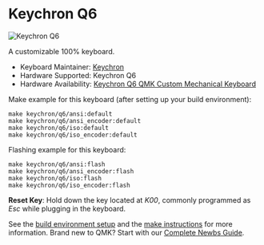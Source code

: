 # Keychron Q6

![Keychron Q6](https://i.imgur.com/7h9eBNj.jpg)

A customizable 100% keyboard.

* Keyboard Maintainer: [Keychron](https://github.com/keychron)
* Hardware Supported: Keychron Q6
* Hardware Availability: [Keychron Q6 QMK Custom Mechanical Keyboard](https://www.keychron.com/products/keychron-q6-qmk-custom-mechanical-keyboard)

Make example for this keyboard (after setting up your build environment):

    make keychron/q6/ansi:default
    make keychron/q6/ansi_encoder:default
    make keychron/q6/iso:default
    make keychron/q6/iso_encoder:default

Flashing example for this keyboard:

    make keychron/q6/ansi:flash
    make keychron/q6/ansi_encoder:flash
    make keychron/q6/iso:flash
    make keychron/q6/iso_encoder:flash

**Reset Key**: Hold down the key located at *K00*, commonly programmed as *Esc* while plugging in the keyboard.

See the [build environment setup](https://docs.qmk.fm/#/getting_started_build_tools) and the [make instructions](https://docs.qmk.fm/#/getting_started_make_guide) for more information. Brand new to QMK? Start with our [Complete Newbs Guide](https://docs.qmk.fm/#/newbs).
